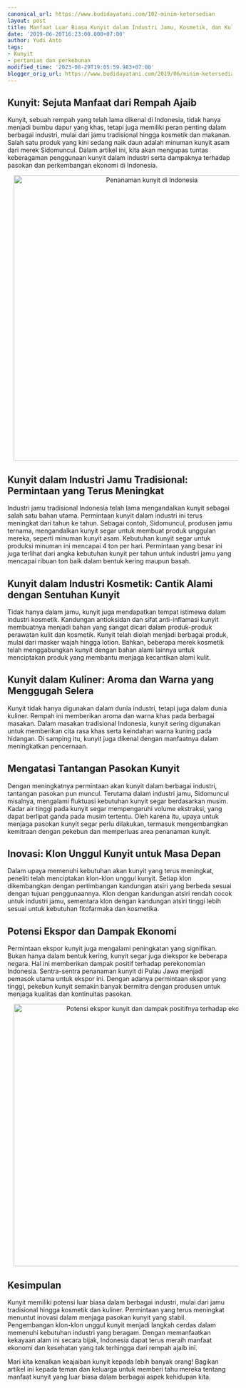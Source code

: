 ```yaml
---
canonical_url: https://www.budidayatani.com/102-minim-ketersedian
layout: post
title: Manfaat Luar Biasa Kunyit dalam Industri Jamu, Kosmetik, dan Kuliner
date: '2019-06-20T16:23:00.000+07:00'
author: Yudi Anto
tags:
- Kunyit
- pertanian dan perkebunan
modified_time: '2023-08-29T19:05:59.983+07:00'
blogger_orig_url: https://www.budidayatani.com/2019/06/minim-ketersedian-pasar-potensi-bisnis.html
---
```


<h2>Kunyit: Sejuta Manfaat dari Rempah Ajaib</h2><p>Kunyit, sebuah rempah yang telah lama dikenal di Indonesia, tidak hanya menjadi bumbu dapur yang khas, tetapi juga memiliki peran penting dalam berbagai industri, mulai dari jamu tradisional hingga kosmetik dan makanan. Salah satu produk yang kini sedang naik daun adalah minuman kunyit asam dari merek Sidomuncul. Dalam artikel ini, kita akan mengupas tuntas keberagaman penggunaan kunyit dalam industri serta dampaknya terhadap pasokan dan perkembangan ekonomi di Indonesia.</p><div class="separator" style="clear: both; text-align: center;"><a href="https://blogger.googleusercontent.com/img/b/R29vZ2xl/AVvXsEgvWAot89EZZFWUQLPIE_ge8O9_3nzEHHuaX6fPEL3_FgZ2UEE-g3k8uf1iF8-1ePOipoAM9tOdUTx5cNWgFQCXBIeMdnvAbZ_rcwOSWHqXMcK_LC3riXmEkcs53CLFBLEhZbbmhlfLLx9pSMEPeE5NJDhHvygKLe21dqToXm17rZW66NdWsTw1UpzhyDHW/s600/Curcuma%20domestica_566x600.jpg" imageanchor="1" style="margin-left: 1em; margin-right: 1em;"><img alt="Penanaman kunyit di Indonesia" border="0" data-original-height="600" data-original-width="566" height="640" src="https://blogger.googleusercontent.com/img/b/R29vZ2xl/AVvXsEgvWAot89EZZFWUQLPIE_ge8O9_3nzEHHuaX6fPEL3_FgZ2UEE-g3k8uf1iF8-1ePOipoAM9tOdUTx5cNWgFQCXBIeMdnvAbZ_rcwOSWHqXMcK_LC3riXmEkcs53CLFBLEhZbbmhlfLLx9pSMEPeE5NJDhHvygKLe21dqToXm17rZW66NdWsTw1UpzhyDHW/w604-h640/Curcuma%20domestica_566x600.jpg" title="Inovasi dalam pasokan kunyit" width="604" /></a></div><h2>Kunyit dalam Industri Jamu Tradisional: Permintaan yang Terus Meningkat</h2><p>Industri jamu tradisional Indonesia telah lama mengandalkan kunyit sebagai salah satu bahan utama. Permintaan kunyit dalam industri ini terus meningkat dari tahun ke tahun. Sebagai contoh, Sidomuncul, produsen jamu ternama, mengandalkan kunyit segar untuk membuat produk unggulan mereka, seperti minuman kunyit asam. Kebutuhan kunyit segar untuk produksi minuman ini mencapai 4 ton per hari. Permintaan yang besar ini juga terlihat dari angka kebutuhan kunyit per tahun untuk industri jamu yang mencapai ribuan ton baik dalam bentuk kering maupun basah.</p><h2>Kunyit dalam Industri Kosmetik: Cantik Alami dengan Sentuhan Kunyit</h2><p>Tidak hanya dalam jamu, kunyit juga mendapatkan tempat istimewa dalam industri kosmetik. Kandungan antioksidan dan sifat anti-inflamasi kunyit membuatnya menjadi bahan yang sangat dicari dalam produk-produk perawatan kulit dan kosmetik. Kunyit telah diolah menjadi berbagai produk, mulai dari masker wajah hingga lotion. Bahkan, beberapa merek kosmetik telah menggabungkan kunyit dengan bahan alami lainnya untuk menciptakan produk yang membantu menjaga kecantikan alami kulit.</p><h2>Kunyit dalam Kuliner: Aroma dan Warna yang Menggugah Selera</h2><p>Kunyit tidak hanya digunakan dalam dunia industri, tetapi juga dalam dunia kuliner. Rempah ini memberikan aroma dan warna khas pada berbagai masakan. Dalam masakan tradisional Indonesia, kunyit sering digunakan untuk memberikan cita rasa khas serta keindahan warna kuning pada hidangan. Di samping itu, kunyit juga dikenal dengan manfaatnya dalam meningkatkan pencernaan.</p><h2>Mengatasi Tantangan Pasokan Kunyit</h2><p>Dengan meningkatnya permintaan akan kunyit dalam berbagai industri, tantangan pasokan pun muncul. Terutama dalam industri jamu, Sidomuncul misalnya, mengalami fluktuasi kebutuhan kunyit segar berdasarkan musim. Kadar air tinggi pada kunyit segar mempengaruhi volume ekstraksi, yang dapat berlipat ganda pada musim tertentu. Oleh karena itu, upaya untuk menjaga pasokan kunyit segar perlu dilakukan, termasuk mengembangkan kemitraan dengan pekebun dan memperluas area penanaman kunyit.</p><h2>Inovasi: Klon Unggul Kunyit untuk Masa Depan</h2><p>Dalam upaya memenuhi kebutuhan akan kunyit yang terus meningkat, peneliti telah menciptakan klon-klon unggul kunyit. Setiap klon dikembangkan dengan pertimbangan kandungan atsiri yang berbeda sesuai dengan tujuan penggunaannya. Klon dengan kandungan atsiri rendah cocok untuk industri jamu, sementara klon dengan kandungan atsiri tinggi lebih sesuai untuk kebutuhan fitofarmaka dan kosmetika.</p><h2>Potensi Ekspor dan Dampak Ekonomi</h2><p>Permintaan ekspor kunyit juga mengalami peningkatan yang signifikan. Bukan hanya dalam bentuk kering, kunyit segar juga diekspor ke beberapa negara. Hal ini memberikan dampak positif terhadap perekonomian Indonesia. Sentra-sentra penanaman kunyit di Pulau Jawa menjadi pemasok utama untuk ekspor ini. Dengan adanya permintaan ekspor yang tinggi, pekebun kunyit semakin banyak bermitra dengan produsen untuk menjaga kualitas dan kontinuitas pasokan.</p><div class="separator" style="clear: both; text-align: center;"><a href="https://blogger.googleusercontent.com/img/b/R29vZ2xl/AVvXsEicgZTZ_HkFkP4OHAqBF6X0oXWV_iYDmCUksyushykYRLQT0kM5GC-RkPpQ3fF0ssEtl8ezyq7len5b1sdO1kQQUs0pbmaJ1PBtMPHGoxuGEbTq9Dq-Y7Au8BV-fNSs5rS_V4PAT6A3HAlhLFsx25DCJPS25_2uBf4hUlji5nx1JMXCa_jXTr3QO_3mpL_f/s654/Curcuma%20domestica_654x600.jpg" imageanchor="1" style="margin-left: 1em; margin-right: 1em;"><img alt="Potensi ekspor kunyit dan dampak positifnya terhadap ekonomi" border="0" data-original-height="600" data-original-width="654" height="588" src="https://blogger.googleusercontent.com/img/b/R29vZ2xl/AVvXsEicgZTZ_HkFkP4OHAqBF6X0oXWV_iYDmCUksyushykYRLQT0kM5GC-RkPpQ3fF0ssEtl8ezyq7len5b1sdO1kQQUs0pbmaJ1PBtMPHGoxuGEbTq9Dq-Y7Au8BV-fNSs5rS_V4PAT6A3HAlhLFsx25DCJPS25_2uBf4hUlji5nx1JMXCa_jXTr3QO_3mpL_f/w640-h588/Curcuma%20domestica_654x600.jpg" width="640" /></a></div><h2>Kesimpulan</h2><p>Kunyit memiliki potensi luar biasa dalam berbagai industri, mulai dari jamu tradisional hingga kosmetik dan kuliner. Permintaan yang terus meningkat menuntut inovasi dalam menjaga pasokan kunyit yang stabil. Pengembangan klon-klon unggul kunyit menjadi langkah cerdas dalam memenuhi kebutuhan industri yang beragam. Dengan memanfaatkan kekayaan alam ini secara bijak, Indonesia dapat terus meraih manfaat ekonomi dan kesehatan yang tak terhingga dari rempah ajaib ini.</p><p>Mari kita kenalkan keajaiban kunyit kepada lebih banyak orang! Bagikan artikel ini kepada teman dan keluarga untuk memberi tahu mereka tentang manfaat kunyit yang luar biasa dalam berbagai aspek kehidupan kita.</p>